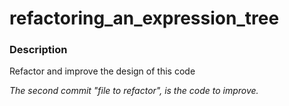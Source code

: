 # refactoring_an_expression_tree

### Description
Refactor and improve the design of this code

*The second commit "file to refactor", is the code to improve.*
